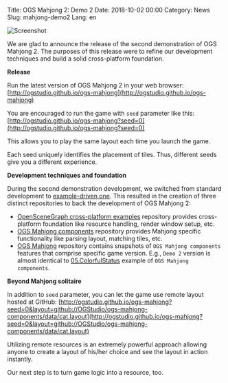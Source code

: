 Title: OGS Mahjong 2: Demo 2
Date: 2018-10-02 00:00
Category: News
Slug: mahjong-demo2
Lang: en

![Screenshot][screenshot]

We are glad to announce the release of the second demonstration of OGS Mahjong 2.
The purposes of this release were to refine our development techniques and
build a solid cross-platform foundation.

**Release**

Run the latest version of OGS Mahjong 2 in your web browser:
[http://ogstudio.github.io/ogs-mahjong](http://ogstudio.github.io/ogs-mahjong)

You are encouraged to run the game with `seed` parameter like this:
[http://ogstudio.github.io/ogs-mahjong?seed=0](http://ogstudio.github.io/ogs-mahjong?seed=0)

This allows you to play the same layout each time you launch the game.

Each seed uniquely identifies the placement of tiles. Thus, different seeds
give you a different experience.

**Development techniques and foundation**

During the second demonstration development, we switched from standard
development to [example-driven one][article-2018-june]. This resulted in the
creation of three distinct repositories to back the development of OGS Mahjong 2:

* [OpenSceneGraph cross-platform examples][osgcpe] repository provides cross-platform foundation like resource handling, render window setup, etc.
* [OGS Mahjong components][omc] repository provides Mahjong specific functionality like parsing layout, matching tiles, etc.
* [OGS Mahjong][ogs-mahjong] repository contains snapshots of `OGS Mahjong components` features that comprise specific game version. E.g., `Demo 2` version is almost identical to [05.ColorfulStatus][omc-05] example of `OGS Mahjong components`.

**Beyond Mahjong solitaire**

In addition to `seed` parameter, you can let the game use remote layout hosted at GitHub:
[http://ogstudio.github.io/ogs-mahjong?seed=0&layout=github://OGStudio/ogs-mahjong-components/data/cat.layout](http://ogstudio.github.io/ogs-mahjong?seed=0&layout=github://OGStudio/ogs-mahjong-components/data/cat.layout)

Utilizing remote resources is an extremely powerful approach allowing anyone
to create a layout of his/her choice and see the layout in action instantly.

Our next step is to turn game logic into a resource, too.

[screenshot]: {attach}/images/2018-10-02-mahjong-demo2.png

[article-2018-june]: {filename}/articles/2018-06-27-example-driven-development.md
[osgcpe]: https://github.com/OGStudio/openscenegraph-cross-platform-examples
[omc]: https://github.com/OGStudio/ogs-mahjong-components
[ogs-mahjong]: https://bitbucket.org/ogstudio-games/ogs-mahjong
[omc-05]: https://github.com/OGStudio/ogs-mahjong-components/tree/master/05.ColorfulStatus
